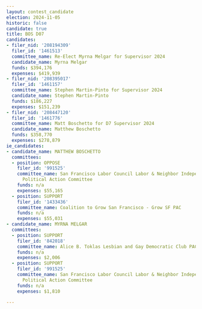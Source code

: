 ```yaml
---
layout: contest_candidate
election: 2024-11-05
historic: false
candidate: true
title: BOS D07
candidates:
- filer_nid: '208194309'
  filer_id: '1461513'
  committee_name: Re-Elect Myrna Melgar for Supervisor 2024
  candidate_name: Myrna Melgar
  funds: $394,176
  expenses: $419,939
- filer_nid: '208395017'
  filer_id: '1461157'
  committee_name: Stephen Martin-Pinto for Supervisor 2024
  candidate_name: Stephen Martin-Pinto
  funds: $186,227
  expenses: $151,239
- filer_nid: '208447120'
  filer_id: '1461776'
  committee_name: Matt Boschetto for D7 Supervisor 2024
  candidate_name: Matthew Boschetto
  funds: $358,770
  expenses: $278,879
ie_candidates:
- candidate_name: MATTHEW BOSCHETTO
  committees:
  - position: OPPOSE
    filer_id: '991525'
    committee_name: San Francisco Labor Council Labor & Neighbor Independent Expenditure
      Political Action Committee
    funds: n/a
    expenses: $55,165
  - position: SUPPORT
    filer_id: '1433436'
    committee_name: Coalition to Grow San Francisco - Grow SF PAC
    funds: n/a
    expenses: $55,031
- candidate_name: MYRNA MELGAR
  committees:
  - position: SUPPORT
    filer_id: '842018'
    committee_name: Alice B. Toklas Lesbian and Gay Democratic Club PAC
    funds: n/a
    expenses: $2,006
  - position: SUPPORT
    filer_id: '991525'
    committee_name: San Francisco Labor Council Labor & Neighbor Independent Expenditure
      Political Action Committee
    funds: n/a
    expenses: $1,810

---
```

